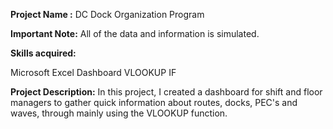 **Project Name :** DC Dock Organization Program

**Important Note:** All of the data and information is simulated.

**Skills acquired:**

Microsoft Excel
Dashboard
VLOOKUP
IF

**Project Description:** 
In this project, I created a dashboard for shift and floor managers to gather quick information about routes, docks, PEC's and waves, through mainly using the VLOOKUP function. 


